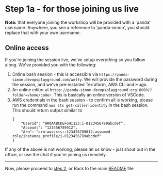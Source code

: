 # Step 1a - for those joining us live

**Note:** that everyone joining the workshop will be provided with a 'panda' username. Anywhere, you see a reference to 'panda-simon', you should replace that with your own username.

## Online access
If you're joining the session live, we've setup everything so you follow along. We've provided you with the following:

1. Online bash session - this is accessible via `https://panda-simon.devopsplayground.com/wetty`. We will provide the password during the session, and we've pre-installed Terraform, AWS CLI and Hugo.
2. An online editor at `https://panda-simon.devopsplayground.org:8000/?folder=/home/coder`. This is basically an online version of VSCode.
3. AWS credentials in the bash session - to confirm all is working, please run the command `aws sts get-caller-identity` in the bash session. This should return output similar to
    ```
    {
        "UserId": "AROAABCDEFGHI123:i-0123456789abcdef",
        "Account": "123456789012",
        "Arn": "arn:aws:sts::123456789012:assumed-role/instance_profile/i-0123456789abcdef"
    }
    ```

If any of the above is not working, please let us know - just shout out in the office, or use the chat if you're joining us remotely.


---
Now, please proceed to [step 2](../step2/README.md), or
Back to the main [README](../../README.md) file

